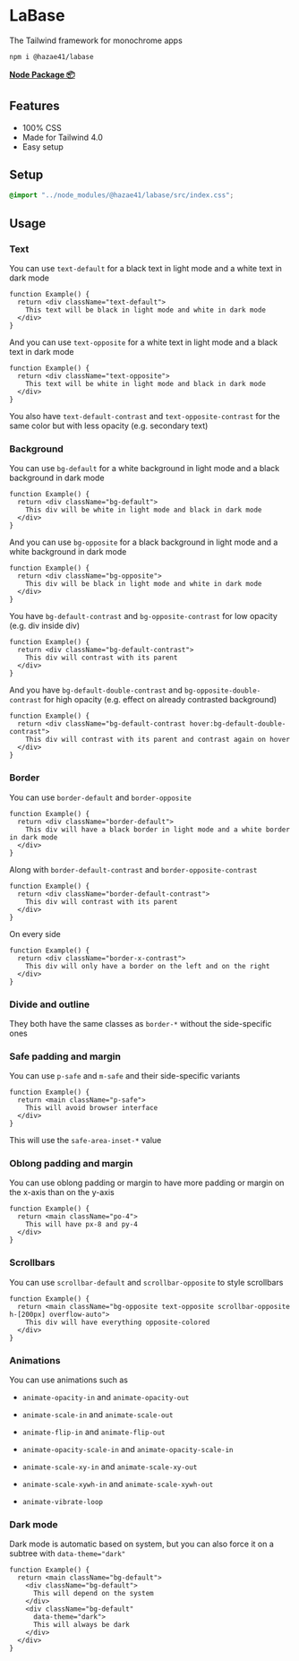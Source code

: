 # LaBase

The Tailwind framework for monochrome apps

```bash
npm i @hazae41/labase
```

[**Node Package 📦**](https://www.npmjs.com/package/@hazae41/labase)

## Features
- 100% CSS
- Made for Tailwind 4.0
- Easy setup

## Setup

```css
@import "../node_modules/@hazae41/labase/src/index.css";
```

## Usage

### Text

You can use `text-default` for a black text in light mode and a white text in dark mode

```tsx
function Example() {
  return <div className="text-default">
    This text will be black in light mode and white in dark mode
  </div>
}
```

And you can use `text-opposite` for a white text in light mode and a black text in dark mode

```tsx
function Example() {
  return <div className="text-opposite">
    This text will be white in light mode and black in dark mode
  </div>
}
```

You also have `text-default-contrast` and `text-opposite-contrast` for the same color but with less opacity (e.g. secondary text)

### Background

You can use `bg-default` for a white background in light mode and a black background in dark mode

```tsx
function Example() {
  return <div className="bg-default">
    This div will be white in light mode and black in dark mode
  </div>
}
```

And you can use `bg-opposite` for a black background in light mode and a white background in dark mode

```tsx
function Example() {
  return <div className="bg-opposite">
    This div will be black in light mode and white in dark mode
  </div>
}
```

You have `bg-default-contrast` and `bg-opposite-contrast` for low opacity (e.g. div inside div)

```tsx
function Example() {
  return <div className="bg-default-contrast">
    This div will contrast with its parent
  </div>
}
```

And you have `bg-default-double-contrast` and `bg-opposite-double-contrast` for high opacity (e.g. effect on already contrasted background)

```tsx
function Example() {
  return <div className="bg-default-contrast hover:bg-default-double-contrast">
    This div will contrast with its parent and contrast again on hover
  </div>
}
```

### Border

You can use `border-default` and `border-opposite`

```tsx
function Example() {
  return <div className="border-default">
    This div will have a black border in light mode and a white border in dark mode
  </div>
}
```

Along with `border-default-contrast` and `border-opposite-contrast`

```tsx
function Example() {
  return <div className="border-default-contrast">
    This div will contrast with its parent 
  </div>
}
```

On every side

```tsx
function Example() {
  return <div className="border-x-contrast">
    This div will only have a border on the left and on the right
  </div>
}
```

### Divide and outline

They both have the same classes as `border-*` without the side-specific ones

### Safe padding and margin

You can use `p-safe` and `m-safe` and their side-specific variants

```tsx
function Example() {
  return <main className="p-safe">
    This will avoid browser interface
  </div>
}
```

This will use the `safe-area-inset-*` value

### Oblong padding and margin

You can use oblong padding or margin to have more padding or margin on the x-axis than on the y-axis

```tsx
function Example() {
  return <main className="po-4">
    This will have px-8 and py-4
  </div>
}
```

### Scrollbars

You can use `scrollbar-default` and `scrollbar-opposite` to style scrollbars

```tsx
function Example() {
  return <main className="bg-opposite text-opposite scrollbar-opposite h-[200px] overflow-auto">
    This div will have everything opposite-colored
  </div>
}
```

### Animations

You can use animations such as

- `animate-opacity-in` and `animate-opacity-out`

- `animate-scale-in` and `animate-scale-out`

- `animate-flip-in` and `animate-flip-out`

- `animate-opacity-scale-in` and `animate-opacity-scale-in`

- `animate-scale-xy-in` and `animate-scale-xy-out`

- `animate-scale-xywh-in` and `animate-scale-xywh-out`

- `animate-vibrate-loop`

### Dark mode

Dark mode is automatic based on system, but you can also force it on a subtree with `data-theme="dark"`

```tsx
function Example() {
  return <main className="bg-default">
    <div className="bg-default">
      This will depend on the system
    </div>
    <div className="bg-default"
      data-theme="dark">
      This will always be dark
    </div>
  </div>
}
```